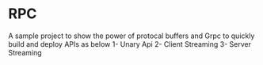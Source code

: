 # RPC
A sample project to show the power of protocal buffers and Grpc to quickly build and deploy APIs as below 
1- Unary Api 
2- Client Streaming 
3- Server Streaming 
